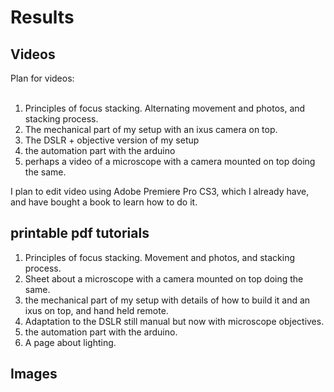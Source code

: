 

# Results

## Videos

Plan for videos:<br><br>

1.	Principles of focus stacking. Alternating movement and photos, and stacking process. <br>
2.	The mechanical part of my setup with an ixus camera on top.<br>
3.	The DSLR + objective version of my setup<br>
4.	the automation part with the arduino<br>
5.	perhaps a video of a microscope with a camera mounted on top doing the same. <br>

I plan to edit video using Adobe Premiere Pro CS3, which I already have, and have bought a book to learn how to do it. 


## printable pdf tutorials 


1.	Principles of focus stacking. Movement and photos, and stacking process. <br>
2.	Sheet about a microscope with a camera mounted on top doing the same. <br>
3.	the mechanical part of my setup with details of how to build it and an ixus on top, and hand held remote. <br>
4.	Adaptation to the DSLR still manual but now with microscope objectives.<br> 
5.	the automation part with the arduino.<br>
6.	A page about lighting. <br>


## Images
